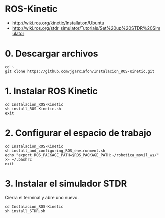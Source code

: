 # ROS-Kinetic
- http://wiki.ros.org/kinetic/Installation/Ubuntu
- http://wiki.ros.org/stdr_simulator/Tutorials/Set%20up%20STDR%20Simulator
# 0. Descargar archivos
```
cd ~
git clone https://github.com/jgarciafon/Instalacion_ROS-Kinetic.git
```
# 1. Instalar ROS Kinetic
```
cd Instalacion_ROS-Kinetic
sh install_ROS-Kinetic.sh
exit
```
# 2. Configurar el espacio de trabajo
```
cd Instalacion_ROS-Kinetic
sh install_and_configuring_ROS_environment.sh
echo "export ROS_PACKAGE_PATH=$ROS_PACKAGE_PATH:~/robotica_movil_ws/" >> ~/.bashrc
exit
```
# 3. Instalar el simulador STDR
Cierra el terminal y abre uno nuevo.
```
cd Instalacion_ROS-Kinetic
sh install_STDR.sh
```
